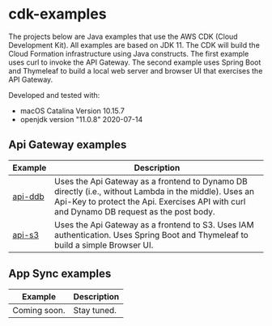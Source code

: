 # cdk-examples
The projects below are Java examples that use the AWS CDK (Cloud Development Kit). All examples are based on JDK 11. The CDK will build the Cloud Formation infrastructure using Java constructs.
The first example uses curl to invoke the API Gateway. The second example uses Spring Boot and Thymeleaf to build a local web server and browser UI that exercises the API Gateway.
 
 Developed and tested with:
 - macOS Catalina Version 10.15.7
 - openjdk version "11.0.8" 2020-07-14

## Api Gateway examples
| Example | Description |
|---------|-------------|
| [api-ddb](https://github.com/Version2Software/cdk-examples/tree/main/api-gateway/api-ddb/) | Uses the Api Gateway as a frontend to Dynamo DB directly (i.e., without Lambda in the middle). Uses an Api-Key to protect the Api. Exercises API with curl and Dynamo DB request as the post body. |
| [api-s3](https://github.com/Version2Software/cdk-examples/tree/main/api-gateway/api-s3/) | Uses the Api Gateway as a frontend to S3. Uses IAM authentication. Uses Spring Boot and Thymeleaf to build a simple Browser UI.  |

## App Sync examples
| Example | Description |
|---------|-------------|
| Coming soon. | Stay tuned. 
